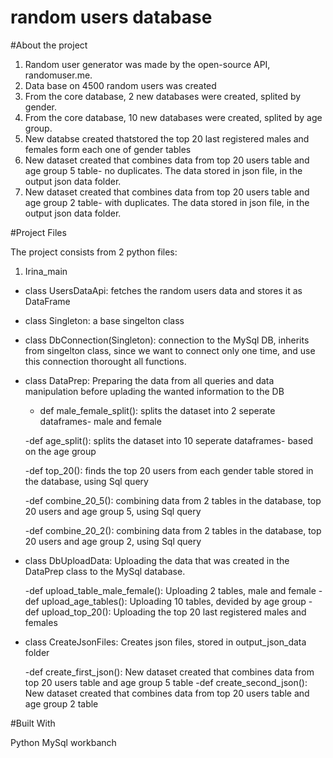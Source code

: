# random users database

#About the project

1. Random user generator was made by the open-source API, randomuser.me.
2. Data base on 4500 random users was created
3. From the core database, 2 new databases were created, splited by gender.
4. From the core database, 10 new databases were created, splited by age group.
5. New databse created thatstored the top 20 last registered males and females form each
one of gender tables
6. New dataset created that combines data from top 20 users table and age group 5 table- no duplicates. 
   The data stored in json file, in the output json data folder.
7. New dataset created that combines data from top 20 users table and age group 2 table- with duplicates. 
   The data stored in json file, in the output json data folder.


#Project Files

The project consists from 2 python files:

1. Irina_main

- class UsersDataApi: fetches the random users data and stores it as DataFrame

- class Singleton: a base singelton class

- class DbConnection(Singleton): connection to the MySql DB, inherits from singelton class, since we want to connect only one time, and use this connection thorought     all functions. 

- class DataPrep: Preparing the data from all queries and data manipulation before uplading the wanted information to the DB

     - def male_female_split(): splits the dataset into 2 seperate dataframes- male and female

     -def age_split(): splits the dataset into 10 seperate dataframes- based on the age group

     -def top_20(): finds the top 20 users from each gender table stored in the database, using Sql query

     -def combine_20_5(): combining data from 2 tables in the database, top 20 users and age group 5, using Sql query

     -def combine_20_2():  combining data from 2 tables in the database, top 20 users and age group 2, using Sql query


- class DbUploadData: Uploading the data that was created in the DataPrep class to the MySql database.

     -def upload_table_male_female(): Uploading 2 tables, male and female
     -def upload_age_tables(): Uploading 10 tables, devided by age group
     -def upload_top_20(): Uploading the top 20 last registered males and females

        
        
         
- class CreateJsonFiles: Creates json files, stored in output_json_data folder

    -def create_first_json():  New dataset created that combines data from top 20 users table and age group 5 table
    -def create_second_json():  New dataset created that combines data from top 20 users table and age group 2 table
    



#Built With

Python
MySql workbanch


